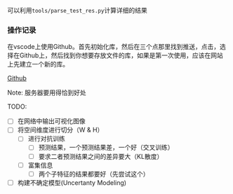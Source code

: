 可以利用`tools/parse_test_res.py`计算详细的结果

### 操作记录
在vscode上使用Github。首先初始化库，然后在三个点那里找到推送，点击，选择在Github上，然后找到你想要存放文件的库，如果是第一次使用，应该在网站上先建立一个新的库。

[Github](https://github.com/Baymine/Dassl)

Note:
服务器要用得恰到好处

TODO:
- [ ] 在网络中输出可视化图像
- [ ] 将空间维度进行切分（W & H）
  - [ ] 进行对抗训练
    - [ ] 预测结果，一个预测结果差，一个好（交叉训练）
    - [ ] 要求二者预测结果之间的差异要大（KL散度）
  - [ ] 富集信息
    - [ ] 两个子特征的结果都要好（先尝试这个） 
- [ ] 构建不确定模型(Uncertanty Modeling)
